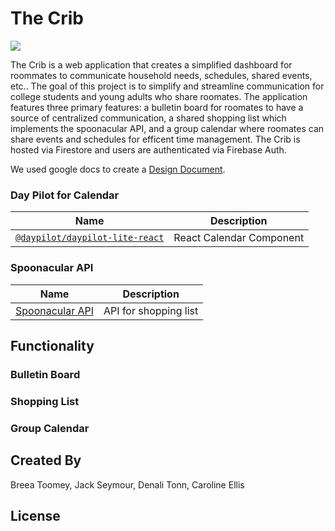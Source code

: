 # The Crib

<img src="#" />

The Crib is a web application that creates a simplified dashboard for roommates to communicate household needs, schedules, shared events, etc.. The goal of this project is to simplify and streamline communication for college students and young adults who share roomates. The application features three primary features: a bulletin board for roomates to have a source of centralized communication, a shared shopping list which implements the spoonacular API, and a group calendar where roomates can share events and schedules for efficent time management. The Crib is hosted via Firestore and users are authenticated via Firebase Auth.

We used google docs to create a [Design Document](https://docs.google.com/document/d/1qVWHEj-IDcK8vzpuq9Sd558u5bWY9UGDGsRuFjIjNYI/edit?usp=sharing).

### Day Pilot for Calendar

| Name                                                                                              | Description              |
| ------------------------------------------------------------------------------------------------- | ------------------------ |
| [`@daypilot/daypilot-lite-react`](https://code.daypilot.org/42221/react-weekly-calendar-tutorial) | React Calendar Component |

### Spoonacular API

| Name                                                | Description           |
| --------------------------------------------------- | --------------------- |
| [Spoonacular API](https://spoonacular.com/food-api) | API for shopping list |

## Functionality

### Bulletin Board

### Shopping List

### Group Calendar

## Created By

Breea Toomey, Jack Seymour, Denali Tonn, Caroline Ellis

## License
